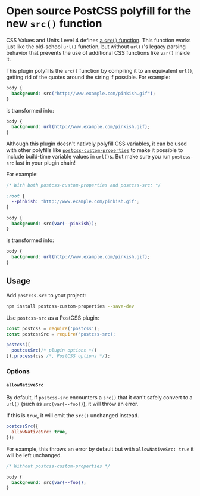 # Open source PostCSS polyfill for the new `src()` function

CSS Values and Units Level 4 defines [a `src()` function]. This function works
just like the old-school `url()` function, but without `url()`'s legacy parsing
behavior that prevents the use of additional CSS functions like `var()` inside
it.

[a `src()` function]: https://www.w3.org/TR/css-values-4/#funcdef-src

This plugin polyfills the `src()` function by compiling it to an equivalent
`url()`, getting rid of the quotes around the string if possible. For example:

```css
body {
  background: src("http://www.example.com/pinkish.gif");
}
```

is transformed into:

```css
body {
  background: url(http://www.example.com/pinkish.gif);
}
```

Although this plugin doesn't natively polyfill CSS variables, it can be used
with other polyfills like [`postcss-custom-properties`] to make it possible to
include build-time variable values in `url()`s. But make sure you run
`postcss-src` last in your plugin chain!

[`postcss-custom-properties`]: https://github.com/csstools/postcss-plugins/tree/main/plugins/postcss-custom-properties

For example:

```css
/* With both postcss-custom-properties and postcss-src: */

:root {
  --pinkish: "http://www.example.com/pinkish.gif";
}

body {
  background: src(var(--pinkish));
}
```

is transformed into:

```css
body {
  background: url(http://www.example.com/pinkish.gif);
}
```

## Usage

Add `postcss-src` to your project:

```sh
npm install postcss-custom-properties --save-dev
```

Use `postcss-src` as a PostCSS plugin:

```js
const postcss = require('postcss');
const postcssSrc = require('postcss-src);

postcss([
  postcssSrc(/* plugin options */)
]).process(css /*, PostCSS options */);
```

### Options

#### `allowNativeSrc`

By default, if `postcss-src` encounters a `src()` that it can't safely convert
to a `url()` (such as `src(var(--foo))`), it will throw an error.

If this is `true`, it will emit the `src()` unchanged instead.

```js
postcssSrc({
  allowNativeSrc: true,
});
```

For example, this throws an error by default but with `allowNativeSrc: true` it
will be left unchanged.

```css
/* Without postcss-custom-properties */

body {
  background: src(var(--foo));
}
```
